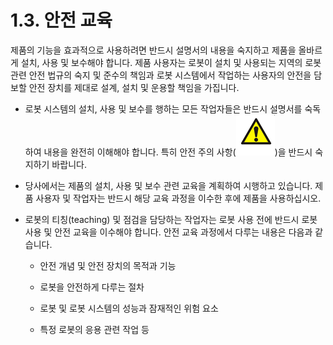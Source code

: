 ﻿# 1.3. 안전 교육

제품의 기능을 효과적으로 사용하려면 반드시 설명서의 내용을 숙지하고 제품을 올바르게 설치, 사용 및 보수해야 합니다. 제품 사용자는 로봇이 설치 및 사용되는 지역의 로봇 관련 안전 법규의 숙지 및 준수의 책임과 로봇 시스템에서 작업하는 사용자의 안전을 담보할 안전 장치를 제대로 설계, 설치 및 운용할 책임을 가집니다.

* 로봇 시스템의 설치, 사용 및 보수를 행하는 모든 작업자들은 반드시 설명서를 숙독하여 내용을 완전히 이해해야 합니다. 특히 안전 주의 사항(![img](../_assets/삼각형1.png))을 반드시 숙지하기 바랍니다.

* 당사에서는 제품의 설치, 사용 및 보수 관련 교육을 계획하여 시행하고 있습니다. 제품 사용자 및 작업자는 반드시 해당 교육 과정을 이수한 후에 제품을 사용하십시오.

* 로봇의 티칭(teaching) 및 점검을 담당하는 작업자는 로봇 사용 전에 반드시 로봇 사용 및 안전 교육을 이수해야 합니다. 안전 교육 과정에서 다루는 내용은 다음과 같습니다.

  - 안전 개념 및 안전 장치의 목적과 기능

  - 로봇을 안전하게 다루는 절차

  - 로봇 및 로봇 시스템의 성능과 잠재적인 위험 요소

  - 특정 로봇의 응용 관련 작업 등
